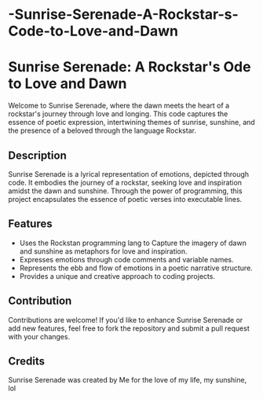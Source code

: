# -Sunrise-Serenade-A-Rockstar-s-Code-to-Love-and-Dawn

# Sunrise Serenade: A Rockstar's Ode to Love and Dawn

Welcome to Sunrise Serenade, where the dawn meets the heart of a rockstar's journey through love and longing. This code captures the essence of poetic expression, intertwining themes of sunrise, sunshine, and the presence of a beloved through the language Rockstar. 

## Description
Sunrise Serenade is a lyrical representation of emotions, depicted through code. It embodies the journey of a rockstar, seeking love and inspiration amidst the dawn and sunshine. Through the power of programming, this project encapsulates the essence of poetic verses into executable lines.

## Features
- Uses the Rockstan programming lang to Capture the imagery of dawn and sunshine as metaphors for love and inspiration.
- Expresses emotions through code comments and variable names.
- Represents the ebb and flow of emotions in a poetic narrative structure.
- Provides a unique and creative approach to coding projects.

## Contribution
Contributions are welcome! If you'd like to enhance Sunrise Serenade or add new features, feel free to fork the repository and submit a pull request with your changes.

## Credits
Sunrise Serenade was created by Me for the love of my life, my sunshine, lol
